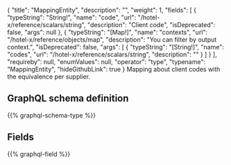 {
  "title": "MappingEntity",
  "description": "",
  "weight": 1,
  "fields": [
    {
      "typeString": "String!",
      "name": "code",
      "url": "/hotel-x/reference/scalars/string",
      "description": "Client code",
      "isDeprecated": false,
      "args": null
    },
    {
      "typeString": "[Map!]",
      "name": "contexts",
      "url": "/hotel-x/reference/objects/map",
      "description": "You can filter by output context.",
      "isDeprecated": false,
      "args": [
        {
          "typeString": "[String!]",
          "name": "codes",
          "url": "/hotel-x/reference/scalars/string",
          "description": ""
        }
      ]
    }
  ],
  "requireby": null,
  "enumValues": null,
  "operator": "type",
  "typename": "MappingEntity",
  "hideGithubLink": true
}
Mapping about client codes with the equivalence per supplier.
## GraphQL schema definition

{{% graphql-schema-type %}}

## Fields

{{% graphql-field %}}
